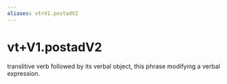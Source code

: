 ```yaml
---
aliases: vt+V1.postadV2
---
```

# vt+V1.postadV2

translitive verb followed by its verbal object, this phrase modifying a verbal expression.